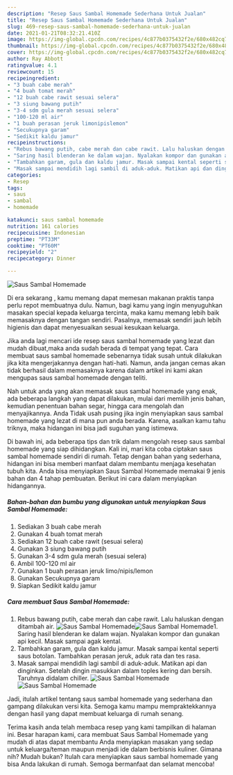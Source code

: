 ```yaml
---
description: "Resep Saus Sambal Homemade Sederhana Untuk Jualan"
title: "Resep Saus Sambal Homemade Sederhana Untuk Jualan"
slug: 469-resep-saus-sambal-homemade-sederhana-untuk-jualan
date: 2021-01-21T08:32:21.410Z
image: https://img-global.cpcdn.com/recipes/4c877b0375432f2e/680x482cq70/saus-sambal-homemade-foto-resep-utama.jpg
thumbnail: https://img-global.cpcdn.com/recipes/4c877b0375432f2e/680x482cq70/saus-sambal-homemade-foto-resep-utama.jpg
cover: https://img-global.cpcdn.com/recipes/4c877b0375432f2e/680x482cq70/saus-sambal-homemade-foto-resep-utama.jpg
author: Ray Abbott
ratingvalue: 4.1
reviewcount: 15
recipeingredient:
- "3 buah cabe merah"
- "4 buah tomat merah"
- "12 buah cabe rawit sesuai selera"
- "3 siung bawang putih"
- "3-4 sdm gula merah sesuai selera"
- "100-120 ml air"
- "1 buah perasan jeruk limonipislemon"
- "Secukupnya garam"
- "Sedikit kaldu jamur"
recipeinstructions:
- "Rebus bawang putih, cabe merah dan cabe rawit. Lalu haluskan dengan ditambah air."
- "Saring hasil blenderan ke dalam wajan. Nyalakan kompor dan gunakan api kecil. Masak sampai agak kental."
- "Tambahkan garam, gula dan kaldu jamur. Masak sampai kental seperti saus botolan. Tambahkan perasan jeruk, aduk rata dan tes rasa."
- "Masak sampai mendidih lagi sambil di aduk-aduk. Matikan api dan dinginkan. Setelah dingin masukkan dalam toples kering dan bersih. Taruhnya didalam chiller."
categories:
- Resep
tags:
- saus
- sambal
- homemade

katakunci: saus sambal homemade 
nutrition: 161 calories
recipecuisine: Indonesian
preptime: "PT33M"
cooktime: "PT60M"
recipeyield: "2"
recipecategory: Dinner

---
```



![Saus Sambal Homemade](https://img-global.cpcdn.com/recipes/4c877b0375432f2e/680x482cq70/saus-sambal-homemade-foto-resep-utama.jpg)

Di era  sekarang , kamu memang dapat memesan makanan praktis tanpa perlu repot membuatnya dulu. Namun, bagi kamu yang ingin menyuguhkan masakan special kepada keluarga tercinta, maka kamu memang lebih baik memasaknya dengan tangan sendiri. Pasalnya, memasak sendiri jauh lebih higienis dan dapat menyesuaikan sesuai kesukaan keluarga.

Jika anda lagi mencari ide resep saus sambal homemade yang lezat dan mudah dibuat,maka anda sudah berada di tempat yang tepat. Cara membuat saus sambal homemade  sebenarnya tidak susah untuk dilakukan jika kita mengerjakannya dengan hati-hati. Namun, anda jangan cemas akan tidak berhasil dalam memasaknya 
karena dalam artikel ini kami akan mengupas saus sambal homemade dengan teliti.  



Nah untuk anda yang akan memasak saus sambal homemade yang enak, ada beberapa langkah yang dapat dilakukan, mulai dari memilih jenis bahan, kemudian penentuan bahan segar, hingga cara mengolah dan menyajikannya. Anda Tidak usah pusing jika ingin menyiapkan saus sambal homemade yang lezat di mana pun anda berada. Karena, asalkan kamu  tahu triknya, maka hidangan ini bisa jadi suguhan yang istimewa.

Di bawah ini, ada beberapa tips dan trik dalam mengolah resep saus sambal homemade yang siap dihidangkan. Kali ini, mari kita coba ciptakan saus sambal homemade sendiri di rumah. Tetap dengan bahan yang sederhana, hidangan ini bisa memberi manfaat dalam membantu menjaga kesehatan tubuh kita. Anda bisa menyiapkan Saus Sambal Homemade memakai 9 jenis bahan dan 4 tahap pembuatan. Berikut ini cara dalam menyiapkan hidangannya.

<!--inarticleads1-->

##### Bahan-bahan dan bumbu yang digunakan untuk menyiapkan Saus Sambal Homemade:

1. Sediakan 3 buah cabe merah
1. Gunakan 4 buah tomat merah
1. Sediakan 12 buah cabe rawit (sesuai selera)
1. Gunakan 3 siung bawang putih
1. Gunakan 3-4 sdm gula merah (sesuai selera)
1. Ambil 100-120 ml air
1. Gunakan 1 buah perasan jeruk limo/nipis/lemon
1. Gunakan Secukupnya garam
1. Siapkan Sedikit kaldu jamur




<!--inarticleads2-->

##### Cara membuat Saus Sambal Homemade:

1. Rebus bawang putih, cabe merah dan cabe rawit. Lalu haluskan dengan ditambah air.
<img src="https://img-global.cpcdn.com/steps/f5c77b404e1455f3/160x128cq70/saus-sambal-homemade-langkah-memasak-1-foto.jpg" alt="Saus Sambal Homemade"><img src="https://img-global.cpcdn.com/steps/a78404222a245bad/160x128cq70/saus-sambal-homemade-langkah-memasak-1-foto.jpg" alt="Saus Sambal Homemade">1. Saring hasil blenderan ke dalam wajan. Nyalakan kompor dan gunakan api kecil. Masak sampai agak kental.
1. Tambahkan garam, gula dan kaldu jamur. Masak sampai kental seperti saus botolan. Tambahkan perasan jeruk, aduk rata dan tes rasa.
1. Masak sampai mendidih lagi sambil di aduk-aduk. Matikan api dan dinginkan. Setelah dingin masukkan dalam toples kering dan bersih. Taruhnya didalam chiller.
<img src="//assets-global.cpcdn.com/assets/icons/button_play-2c75c40dde080a61004c1f40b05d8f140eaff45d7e9e6481dc71c63d2e7c4909.png" alt="Saus Sambal Homemade"><img src="//assets-global.cpcdn.com/assets/icons/button_play-2c75c40dde080a61004c1f40b05d8f140eaff45d7e9e6481dc71c63d2e7c4909.png" alt="Saus Sambal Homemade">



Jadi, itulah artikel tentang  saus sambal homemade  yang sederhana dan gampang dilakukan versi kita. Semoga kamu mampu mempraktekkannya dengan hasil yang dapat membuat keluarga di rumah senang. 

Terima kasih anda telah membaca resep yang kami tampilkan di halaman ini. Besar harapan kami, cara membuat  Saus Sambal Homemade yang mudah di atas dapat membantu Anda menyiapkan masakan yang sedap untuk keluarga/teman maupun menjadi ide dalam berbisnis kuliner. Gimana nih? Mudah bukan? Itulah cara menyiapkan saus sambal homemade yang bisa Anda lakukan di rumah. Semoga bermanfaat dan selamat mencoba!

